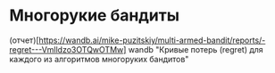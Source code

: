 # Многорукие бандиты

(отчет)[https://wandb.ai/mike-puzitskiy/multi-armed-bandit/reports/-regret---Vmlldzo3OTQwOTMw] wandb  "Кривые потерь (regret) для каждого из алгоритмов многоруких бандитов"
